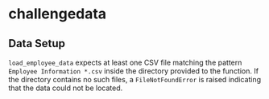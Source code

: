 # challengedata

## Data Setup

`load_employee_data` expects at least one CSV file matching the pattern
`Employee Information *.csv` inside the directory provided to the function.
If the directory contains no such files, a `FileNotFoundError` is raised
indicating that the data could not be located.
